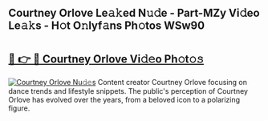 ## Courtney Orlove Le𝚊𝚔ed N𝚞𝚍e - Part-MZy Vi𝚍eo Le𝚊𝚔s - H𝚘t O𝚗lyf𝚊ns Ph𝚘tos WSw90

# <h2><a href="http://hf162n.feru.top/?c=Courtney+Orlove">🔗 👉 🔴 Courtney Orlove Vi𝚍𝚎o Ph𝚘t𝚘𝚜</a></h2>

[![Courtney Orlove Nu𝚍𝚎s](https://i.imgur.com/0TWrTi3.gif)](http://hf162n.feru.top/?c=Courtney+Orlove)
Content creator Courtney Orlove focusing on dance trends and lifestyle snippets. The public's perception of Courtney Orlove has evolved over the years, from a beloved icon to a polarizing figure. 
